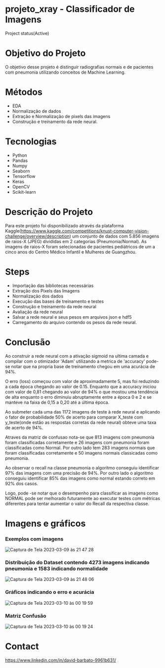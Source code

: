# projeto_xray - Classificador de Imagens

 Project status(Active)
 
# Objetivo do Projeto

O objetivo desse projeto é distinguir radiografias normais e de pacientes com pneumonia utilizando conceitos de Machine Learning.

# Métodos

  - EDA
  - Normalização de dados
  - Extração e Normalização de pixels das imagens
  - Construção e treinamento da rede neural.
  
# Tecnologias

  - Python
  - Pandas
  - Numpy
  - Seaborn
  - Tensorflow
  - Keras
  - OpenCV
  - Scikit-learn
  
# Descrição do Projeto

Para este projeto foi disponibilizado através da plataforma Kaggle(https://www.kaggle.com/competitions/knust-computer-vision-challenge/overview/description) um conjunto de dados com 5.856 imagens de raios-X (JPEG) divididas em 2 categorias (Pneumonia/Normal).
As imagens de raios-X foram selecionadas de pacientes pediátricos de um a cinco anos do Centro Médico Infantil e Mulheres de Guangzhou.

# Steps

- Importação das bibliotecas necessárias
- Extração dos Pixels das Imagens
- Normalização dos dados
- Execução das bases de treinamento e testes
- Construção e treinamento da rede neural
- Avaliação da rede neural
- Salvar a rede neural e seus pesos em arquivos json e hdf5
- Carregamento do arquivo contendo os pesos da rede neural.
  
# Conclusão

Ao construir a rede neural com a ativação sigmoid na ultima camada e compilar com o otimizador 'Adam' utilizando a metrica de 'accuracy' pode-se notar que na propria base de treinamento chegou em uma acurácia de 94%.

O erro (loss) começou com valor de aproximadamente 5, mas foi reduzindo a cada época chegando ao valor de 0.15. Enquanto que a accuracy iniciou com valor de 0,81 chegando ao valor de 94% o que mostou uma tendência de alta enquanto o erro diminuiu abruptamente entre a época 0 e 2 e se manteve na faixa de 0,15 a 0,20 até a última época.

Ao submeter cada uma das 1172 imagens de teste  à rede neural e aplicando o fator de probabilidade 50% de acerto para comparar X_teste com y_teste(onde estão as respostas corretas da rede neural) obteve uma taxa de acerto de 94%.

Atraves da matriz de confusao nota-se que 813 imagens com pneumonia foram classificadas corretamente e 26 imagens com pneumonia foram classificadas como Normal. Por outro lado tem 283 imagens normais que foram classificadas corretamente e 50 imagens normais classicadas como pneumonia.

Ao observar o recall na classe pneumonia o algoritmo conseguiu identificar 97% das imagens com uma precisão de 94%. 
Por outro lado o algoritmo conseguiu identificar 85% das imagens como normal estando correto em 92% dos casos.

Logo, pode -se notar que o desempenho para classificar as imagens como NORMAL pode ser melhorado futuramente ao executar testes com métricas diferentes para tentar aumentar o valor do Recall da respectiva classe.



# Imagens e gráficos

### Exemplos com imagens 
![Captura de Tela 2023-03-09 às 21 47 28](https://user-images.githubusercontent.com/92690205/224195309-d0425d6b-6a2a-45b1-8cc9-a2e44df1f7d4.png)

### Distribuição do Dataset contendo 4273 imagens indicando pneumonia e 1583 indicando normalidade 
![Captura de Tela 2023-03-09 às 21 48 06](https://user-images.githubusercontent.com/92690205/224195316-12b5234b-4d73-4943-ac5d-71989caa05e2.png)

### Gráficos indicando o erro e acurácia

![Captura de Tela 2023-03-10 às 00 19 59](https://user-images.githubusercontent.com/92690205/224214879-9ac05b70-f9ba-46d0-b2ed-7b2b98c4c04f.png)

### Matriz Confusão
![Captura de Tela 2023-03-10 às 00 19 24](https://user-images.githubusercontent.com/92690205/224214862-5c2d1624-f26b-446d-a108-c4df62045d84.png)


# Contact
  https://www.linkedin.com/in/david-barbato-9961b631/
